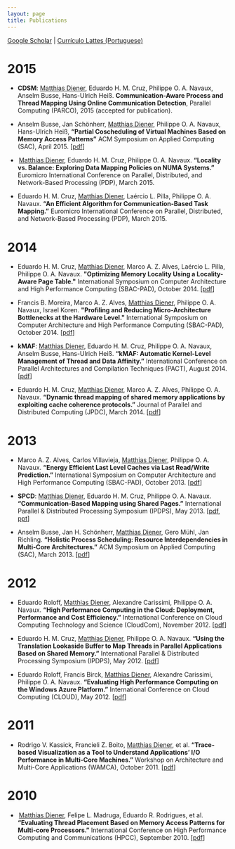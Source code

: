 ```yaml
---
layout: page
title: Publications
---
```


[Google Scholar](http://scholar.google.com.br/citations?user=ToWKC8gAAAAJ&hl=en) \| [Currículo Lattes (Portuguese)](http://lattes.cnpq.br/8653611969517458)

# 2015

* **CDSM**: <u>Matthias Diener</u>, Eduardo H. M. Cruz, Philippe O. A. Navaux, Anselm Busse, Hans-Ulrich Heiß. **Communication-Aware Process and Thread Mapping Using Online Communication Detection**, Parallel Computing (PARCO), 2015 (accepted for publication).

* Anselm Busse, Jan Schönherr, <u>Matthias Diener</u>, Philippe O. A. Navaux, Hans-Ulrich Heiß, **“Partial Coscheduling of Virtual Machines Based on Memory Access Patterns”** ACM Symposium on Applied Computing (SAC), April 2015. [[pdf](../files/2014-SAC-Gang.pdf)]

* &thinsp;<u>Matthias Diener</u>, Eduardo H. M. Cruz, Philippe O. A. Navaux. **“Locality vs. Balance: Exploring Data Mapping Policies on NUMA Systems.”** Euromicro International Conference on Parallel, Distributed, and Network­-Based Processing (PDP), March 2015.

* Eduardo H. M. Cruz, <u>Matthias Diener</u>, Laércio L. Pilla, Philippe O. A. Navaux. **“An Efficient Algorithm for Communication­-Based Task Mapping.”** Euromicro International Conference on Parallel, Distributed, and Network­-Based Processing (PDP), March 2015.

# 2014

* Eduardo H. M. Cruz, <u>Matthias Diener</u>, Marco A. Z. Alves, Laércio L. Pilla, Philippe O. A. Navaux. **"Optimizing Memory Locality Using a Locality-Aware Page Table."** International Symposium on Computer Architecture and High Performance Computing (SBAC-PAD), October 2014. [[pdf](../files/2014-SBAC-LAPT.pdf)]

* Francis B. Moreira, Marco A. Z. Alves, <u>Matthias Diener</u>, Philippe O. A. Navaux, Israel Koren. **"Profiling and Reducing Micro-Architecture Bottlenecks at the Hardware Level."** International Symposium on Computer Architecture and High Performance Computing (SBAC-PAD), October 2014. [[pdf](../files/2014-SBAC-BLAP.pdf)]

* **kMAF**: <u>Matthias Diener</u>, Eduardo H. M. Cruz, Philippe O. A. Navaux, Anselm Busse, Hans-Ulrich Heiß. **“kMAF: Automatic Kernel-Level Management of Thread and Data Affinity.”** International Conference on Parallel Architectures and Compilation Techniques (PACT), August 2014.
[[pdf](../files/2014-PACT-kMAF.pdf)]

* Eduardo H. M. Cruz, <u>Matthias Diener</u>, Marco A. Z. Alves, Philippe O. A. Navaux. **“Dynamic thread mapping of shared memory applications by exploiting cache coherence protocols.”** Journal of Parallel and Distributed Computing (JPDC), March 2014. [[pdf](../files/2014-JPDC-CohMap.pdf)]

# 2013

* Marco A. Z. Alves, Carlos Villavieja, <u>Matthias Diener</u>, Philippe O. A. Navaux. **“Energy Efficient Last Level Caches via Last Read/Write Prediction.”** International Symposium on Computer Architecture and High Performance Computing (SBAC-PAD), October 2013. [[pdf](../files/2014-SBAC-DEWP.pdf)]

* **SPCD**: <u>Matthias Diener</u>, Eduardo H. M. Cruz, Philippe O. A. Navaux. **“Communication-Based Mapping using Shared Pages.”** International Parallel & Distributed Processing Symposium (IPDPS), May 2013. [[pdf](../files/2013-IPDPS-SPCD.pdf), [ppt](../files/2013-IPDPS-SPCD-presentation.pdf)]

* Anselm Busse, Jan H. Schönherr, <u>Matthias Diener</u>, Gero Mühl, Jan Richling. **“Holistic Process Scheduling: Resource Interdependencies in Multi-Core Architectures.”** ACM Symposium on Applied Computing (SAC), March 2013. [[pdf](../files/2013-SAC-Quadbench.pdf)]

# 2012

* Eduardo Roloff, <u>Matthias Diener</u>, Alexandre Carissimi, Philippe O. A. Navaux. **“High Performance Computing in the Cloud: Deployment, Performance and Cost Efficiency.”** International Conference on Cloud Computing Technology and Science (CloudCom), November 2012. [[pdf](../files/2012-CloudCom-CloudMPI.pdf)]

* Eduardo H. M. Cruz, <u>Matthias Diener</u>, Philippe O. A. Navaux. **“Using the Translation Lookaside Buffer to Map Threads in Parallel Applications Based on Shared Memory.”** International Parallel & Distributed Processing Symposium (IPDPS), May 2012. [[pdf](../files/2012-IPDPS-TLB.pdf)]

* Eduardo Roloff, Francis Birck, <u>Matthias Diener</u>, Alexandre Carissimi, Philippe O. A. Navaux. **“Evaluating High Performance Computing on the Windows Azure Platform.”** International Conference on Cloud Computing (CLOUD), May 2012. [[pdf](../files/2012-CLOUD-Azure.pdf)]

# 2011

* Rodrigo V. Kassick, Francieli Z. Boito, <u>Matthias Diener</u>, et al. **“Trace-based Visualization as a Tool to Understand Applications’ I/O Performance in Multi-Core Machines.”** Workshop on Architecture and Multi-Core Applications (WAMCA), October 2011. [[pdf](../files/2011-WAMCA-OLAM.pdf)]

# 2010

* &thinsp;<u>Matthias Diener</u>, Felipe L. Madruga, Eduardo R. Rodrigues, et al. **“Evaluating Thread Placement Based on Memory Access Patterns for Multi-core Processors.”** International Conference on High Performance Computing and Communications (HPCC), September 2010. [[pdf](../files/2010-HPCC-SimpleMap.pdf)]
